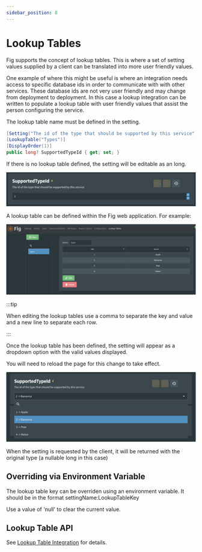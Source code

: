 ```yaml
---
sidebar_position: 8
---
```


# Lookup Tables

Fig supports the concept of lookup tables. This is where a set of setting values supplied by a client can be translated into more user friendly values.

One example of where this might be useful is where an integration needs access to specific database ids in order to communicate with with other services. These database ids are not very user friendly and may change from deployment to deployment. In this case a lookup integration can be written to populate a lookup table with user friendly values that assist the person configuring the service.

The lookup table name must be defined in the setting.

```csharp
[Setting("The id of the type that should be supported by this service")]
[LookupTable("Types")]
[DisplayOrder(1)]
public long? SupportedTypeId { get; set; }
```

 If there is no lookup table defined, the setting will be editable as an long.

![image-20221129143041090](../../static/img/image-20221129143041090.png)

A lookup table can be defined within the Fig web application. For example:

![image-20221129142740264](../../static/img/image-20221129142740264.png)

:::tip

When editing the lookup tables use a comma to separate the key and value and a new line to separate each row.

:::

Once the lookup table has been defined, the setting will appear as a dropdown option with the valid values displayed.

You will need to reload the page for this change to take effect.

![image-20221129142936647](../../static/img/image-20221129142936647.png)

When the setting is requested by the client, it will be returned with the original type (a nullable long in this case)

## Overriding via Environment Variable

The lookup table key can be overriden using an environment variable. It should be in the format settingName:LookupTableKey

Use a value of 'null' to clear the current value.

## Lookup Table API

See [Lookup Table Integration](../integration-points/lookup-table-integration.md) for details.

